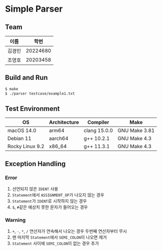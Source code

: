 # Simple Parser
## Team
| 이름 | 학번 |
| --- | --- |
| 김경민 | 20224680 |
| 조영호 | 20203458 |

## Build and Run
```bash
$ make
$ ./parser testcase/example1.txt
```
## Test Environment
| OS | Architecture | Compiler | Make |
| --- | --- | --- | --- |
| macOS 14.0 | arm64 | clang 15.0.0 | GNU Make 3.81 |
| Debian 11 | aarch64 | g++ 10.2.1 | GNU Make 4.3 |
| Rocky Linux 9.2 | x86_64 | g++ 11.3.1 | GNU Make 4.3 |

## Exception Handling
### Error
1. 선언되지 않은 `IDENT` 사용
2. `Statement`에서 `ASSIGNMENT_OP`가 나오지 않는 경우
3. `Statement`가 `IDENT`로 시작하지 않는 경우
4. `$`, `#`같은 예상치 못한 문자가 들어오는 경우

### Warning
1. `+`, `-`, `*`, `/` 연산자가 연속해서 나오는 경우 두번째 연산자부터 무시
2. 맨 마지막 `Statement`에서 `SEMI_COLON`이 나오면 제거
3. `Statement` 사이에 `SEMI_COLON`이 없는 경우 추가
